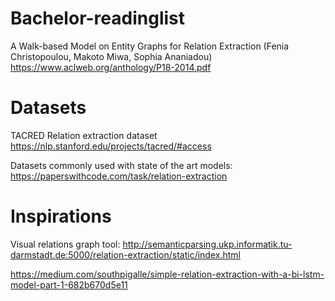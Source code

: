 # Bachelor-readinglist

A Walk-based Model on Entity Graphs for Relation Extraction (Fenia Christopoulou, Makoto Miwa, Sophia Ananiadou)
https://www.aclweb.org/anthology/P18-2014.pdf


# Datasets 
TACRED Relation extraction dataset
https://nlp.stanford.edu/projects/tacred/#access

Datasets commonly used with state of the art models:
https://paperswithcode.com/task/relation-extraction

# Inspirations
Visual relations graph tool:
http://semanticparsing.ukp.informatik.tu-darmstadt.de:5000/relation-extraction/static/index.html

https://medium.com/southpigalle/simple-relation-extraction-with-a-bi-lstm-model-part-1-682b670d5e11

